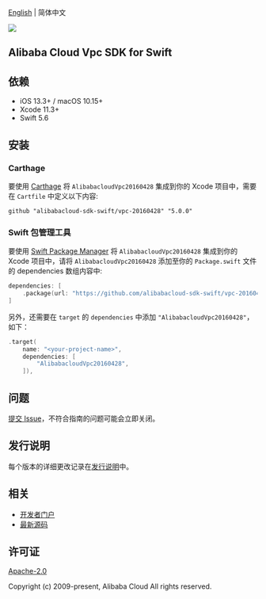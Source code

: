 [English](README.md) | 简体中文

![](https://aliyunsdk-pages.alicdn.com/icons/AlibabaCloud.svg)

## Alibaba Cloud Vpc SDK for Swift

## 依赖

- iOS 13.3+ / macOS 10.15+
- Xcode 11.3+
- Swift 5.6

## 安装

### Carthage

要使用 [Carthage](https://github.com/Carthage/Carthage) 将 `AlibabacloudVpc20160428` 集成到你的 Xcode 项目中，需要在 `Cartfile` 中定义以下内容:

```ogdl
github "alibabacloud-sdk-swift/vpc-20160428" "5.0.0"
```

### Swift 包管理工具

要使用 [Swift Package Manager](https://swift.org/package-manager/) 将 `AlibabacloudVpc20160428` 集成到你的 Xcode 项目中，请将 `AlibabacloudVpc20160428` 添加至你的 `Package.swift` 文件的 dependencies 数组内容中:

```swift
dependencies: [
    .package(url: "https://github.com/alibabacloud-sdk-swift/vpc-20160428.git", from: "5.0.0")
]
```

另外，还需要在 `target` 的 `dependencies` 中添加 `"AlibabacloudVpc20160428"`，如下：

```swift
.target(
    name: "<your-project-name>",
    dependencies: [
        "AlibabacloudVpc20160428",
    ]),
```

## 问题

[提交 Issue](https://github.com/alibabacloud-sdk-swift/vpc-20160428/issues/new)，不符合指南的问题可能会立即关闭。

## 发行说明

每个版本的详细更改记录在[发行说明](./ChangeLog.txt)中。

## 相关

* [开发者门户](https://next.api.aliyun.com/home)
* [最新源码](https://github.com/alibabacloud-sdk-swift/vpc-20160428)

## 许可证

[Apache-2.0](http://www.apache.org/licenses/LICENSE-2.0)

Copyright (c) 2009-present, Alibaba Cloud All rights reserved.
